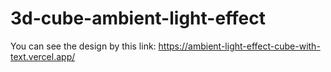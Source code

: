 # 3d-cube-ambient-light-effect
You can see the design by this link: https://ambient-light-effect-cube-with-text.vercel.app/
